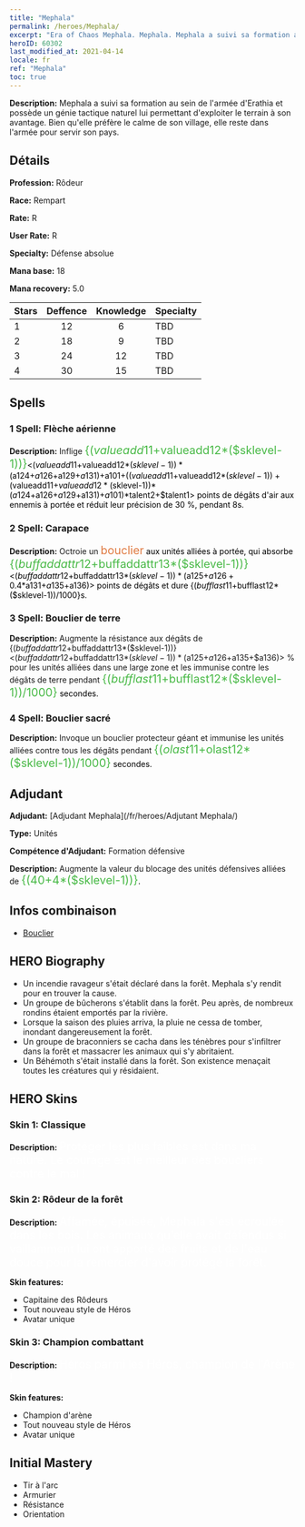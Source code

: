 ```yaml
---
title: "Mephala"
permalink: /heroes/Mephala/
excerpt: "Era of Chaos Mephala. Mephala. Mephala a suivi sa formation au sein de l'armée d'Erathia et possède un génie tactique naturel lui permettant d'exploiter le terrain à son avantage. Bien qu'elle préfère le calme de son village, elle reste dans l'armée pour servir son pays."
heroID: 60302
last_modified_at: 2021-04-14
locale: fr
ref: "Mephala"
toc: true
---
```

 **Description:** Mephala a suivi sa formation au sein de l'armée d'Erathia et possède un génie tactique naturel lui permettant d'exploiter le terrain à son avantage. Bien qu'elle préfère le calme de son village, elle reste dans l'armée pour servir son pays.
## Détails
 **Profession:** Rôdeur

 **Race:** Rempart

 **Rate:** R

 **User Rate:** R

 **Specialty:** Défense absolue

 **Mana base:** 18

 **Mana recovery:** 5.0


  | Stars   |    Deffence    |    Knowledge   |      Specialty     |
  |---------|:---------------:|:---------------:|--------------------|
  |    1    | 12 | 6 | TBD |
  |    2    | 18 | 9 | TBD |
  |    3    | 24 | 12 | TBD |
  |    4    | 30 | 15 | TBD |

## Spells
### 1 Spell: Flèche aérienne
 **Description:** Inflige <span style="color: #48b946;font-size:20px">{($valueadd11+$valueadd12*($sklevel-1))}</span><span style="color: black"><($valueadd11+$valueadd12*($sklevel-1))*($a124+$a126+$a129+$a131)+$a101+(($valueadd11+$valueadd12*($sklevel-1))+($valueadd11+$valueadd12*($sklevel-1))*($a124+$a126+$a129+$a131)+$a101)*$talent2+$talent1> points de dégâts d'air aux ennemis à portée et réduit leur précision de 30 %, pendant 8s.

### 2 Spell: Carapace
 **Description:** Octroie un <span style="color: #e07c44;font-size:20px">bouclier</span><span style="color: black"> aux unités alliées à portée, qui absorbe <span style="color: #48b946;font-size:20px">{($buffaddattr12+$buffaddattr13*($sklevel-1))}</span><span style="color: black"><($buffaddattr12+$buffaddattr13*($sklevel-1))*($a125+$a126+0.4*$a131+$a135+$a136)> points de dégâts et dure {($bufflast11+$bufflast12*($sklevel-1))/1000}s.

### 3 Spell: Bouclier de terre
 **Description:** Augmente la résistance aux dégâts de {($buffaddattr12+$buffaddattr13*($sklevel-1))}<($buffaddattr12+$buffaddattr13*($sklevel-1))*($a125+$a126+$a135+$a136)> % pour les unités alliées dans une large zone et les immunise contre les dégâts de terre pendant <span style="color: #48b946;font-size:20px">{($bufflast11+$bufflast12*($sklevel-1))/1000}</span><span style="color: black"> secondes.

### 4 Spell: Bouclier sacré
 **Description:** Invoque un bouclier protecteur géant et immunise les unités alliées contre tous les dégâts pendant <span style="color: #48b946;font-size:20px">{($olast11+$olast12*($sklevel-1))/1000}</span><span style="color: black"> secondes.


## Adjudant

 **Adjudant:**  [Adjudant Mephala](/fr/heroes/Adjutant Mephala/) 

 **Type:**  Unités 

 **Compétence d'Adjudant:**  Formation défensive 

 **Description:** Augmente la valeur du blocage des unités défensives alliées de <span style="color: #48b946;font-size:20px">{(40+4*($sklevel-1))}</span><span style="color: black">.

## Infos combinaison

* [Bouclier](/fr/combination/Bouclier/) 

## HERO Biography
   - Un incendie ravageur s'était déclaré dans la forêt. Mephala s'y rendit pour en trouver la cause.
   - Un groupe de bûcherons s'établit dans la forêt. Peu après, de nombreux rondins étaient emportés par la rivière.
   - Lorsque la saison des pluies arriva, la pluie ne cessa de tomber, inondant dangereusement la forêt.
   - Un groupe de braconniers se cacha dans les ténèbres pour s'infiltrer dans la forêt et massacrer les animaux qui s'y abritaient.
   - Un Béhémoth s'était installé dans la forêt. Son existence menaçait toutes les créatures qui y résidaient.

## HERO Skins
### Skin 1: **Classique**

 **Description:** <span style="color: #ffffff;font-size:20px">Protéger les plus faibles est dans ma nature. Le courage est le meilleur des boucliers contre le mal ! </span>


### Skin 2: **Rôdeur de la forêt**

 **Description:** <span style="color: #ffffff;font-size:20px">Affamée, épuisée, Mephala s'est écroulée dans les bois. Les animaux qu'elle avait défendus si vaillamment lui ont apporté des fruits et de l'eau douce pour la remercier d'avoir protégé la forêt. </span>

 **Skin features:** 

   - Capitaine des Rôdeurs
   - Tout nouveau style de Héros
   - Avatar unique

### Skin 3: **Champion combattant**

 **Description:** <span style="color: #ffffff;font-size:20px">Héros parmi les Héros, champion de l'Arène ! </span>

 **Skin features:** 

   - Champion d'arène
   - Tout nouveau style de Héros
   - Avatar unique


## Initial Mastery
   - Tir à l'arc
   - Armurier
   - Résistance
   - Orientation

